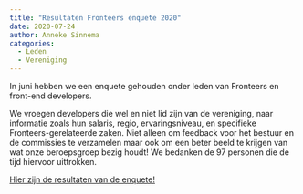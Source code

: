 ```yaml
---
title: "Resultaten Fronteers enquete 2020"
date: 2020-07-24
author: Anneke Sinnema
categories: 
  - Leden
  - Vereniging
---
```

In juni hebben we een enquete gehouden onder leden van Fronteers en front-end developers.

We vroegen developers die wel en niet lid zijn van de vereniging, naar informatie zoals hun salaris, regio, ervaringsniveau, en specifieke Fronteers-gerelateerde zaken. Niet alleen om feedback voor het bestuur en de commissies te verzamelen maar ook om een beter beeld te krijgen van wat onze beroepsgroep bezig houdt! We bedanken de 97 personen die de tijd hiervoor uittrokken.

[Hier zijn de resultaten van de enquete!](/vereniging/resultaten-fronteers-enquete-2020)
